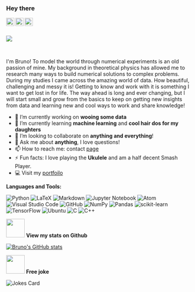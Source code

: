 <!--
**BrunoBVR/BrunoBVR** is a ✨ _special_ ✨ repository because its `README.md` (this file) appears on your GitHub profile.
-->

### Hey there <img src="https://media.giphy.com/media/hvRJCLFzcasrR4ia7z/giphy.gif" width="5px">

<a target="_blank" href="https://www.linkedin.com/in/bruno-vieira-ribeiro-a1b1b259/">
  <img align="left" alt="LinkdeIN" width="22px" src="https://cdn.jsdelivr.net/npm/simple-icons@v3/icons/linkedin.svg" />
</a>
<a target="_blank" href="https://api.whatsapp.com/send?phone=5561982306276">
  <img align="left" alt="Whatsapp" width="22px" src="https://cdn.jsdelivr.net/npm/simple-icons@v3/icons/whatsapp.svg" />
</a>
<a target="_blank" href="mailto:bruno64bits@gmail.com">
  <img align="left" alt="Gmail" width="22px" src="https://cdn.jsdelivr.net/npm/simple-icons@v3/icons/gmail.svg" />
</a>
</br>
</br>

![](https://visitor-badge.glitch.me/badge?page_id=BrunoBVR.BrunoBVR)

<br />

I'm Bruno! To model the world through numerical experiments is an old passion of mine. My background in theoretical physics has allowed me to research many ways to build numerical solutions to complex problems. During my studies I came across the amazing world of data. How beautiful, challenging and messy it is! Getting to know and work with it is something I want to get lost in for life. The way ahead is long and ever changing, but I will start small and grow from the basics to keep on getting new insights from data and learning new and cool ways to work and share knowledge!


- 🔭 I’m currently working on **wooing some data**
- 🌱 I’m currently learning **machine learning** and **cool hair dos for my daughters**
- 👯 I’m looking to collaborate on **anything and everything**!
- 💬 Ask me about **anything**, I love questions!
- 📫 How to reach me: contact [page](https://brunobvr.github.io/my_portfolio/contact/)
- ⚡ Fun facts: I love playing the **Ukulele** and am a half decent Smash Player.
- :computer: Visit my [portfoilo](https://brunobvr.github.io/my_portfolio/)

**Languages and Tools:**  

<!-- Badhges from https://github.com/Ileriayo/markdown-badges -->
![Python](https://img.shields.io/badge/python-3670A0?style=for-the-badge&logo=python&logoColor=ffdd54)
![LaTeX](https://img.shields.io/badge/latex-%23008080.svg?style=for-the-badge&logo=latex&logoColor=white)
![Markdown](https://img.shields.io/badge/markdown-%23000000.svg?style=for-the-badge&logo=markdown&logoColor=white)
![Jupyter Notebook](https://img.shields.io/badge/jupyter-%23FA0F00.svg?style=for-the-badge&logo=jupyter&logoColor=white)
![Atom](https://img.shields.io/badge/Atom-%2366595C.svg?style=for-the-badge&logo=atom&logoColor=white)
![Visual Studio Code](https://img.shields.io/badge/VisualStudioCode-0078d7.svg?style=for-the-badge&logo=visual-studio-code&logoColor=white)
![GitHub](https://img.shields.io/badge/github-%23121011.svg?style=for-the-badge&logo=github&logoColor=white)
![NumPy](https://img.shields.io/badge/numpy-%23013243.svg?style=for-the-badge&logo=numpy&logoColor=white)
![Pandas](https://img.shields.io/badge/pandas-%23150458.svg?style=for-the-badge&logo=pandas&logoColor=white)
![scikit-learn](https://img.shields.io/badge/scikit--learn-%23F7931E.svg?style=for-the-badge&logo=scikit-learn&logoColor=white)
![TensorFlow](https://img.shields.io/badge/TensorFlow-%23FF6F00.svg?style=for-the-badge&logo=TensorFlow&logoColor=white)
![Ubuntu](https://img.shields.io/badge/Ubuntu-E95420?style=for-the-badge&logo=ubuntu&logoColor=white)
![C](https://img.shields.io/badge/c-%2300599C.svg?style=for-the-badge&logo=c&logoColor=white)
![C++](https://img.shields.io/badge/c++-%2300599C.svg?style=for-the-badge&logo=c%2B%2B&logoColor=white)

<!-- [![Top Langs](https://github-readme-stats.vercel.app/api/top-langs/?username=BrunoBVR)](https://github.com/BrunoBVR/github-readme-stats) -->
<img src="https://media.giphy.com/media/drx7LzoilPgJwOI44r/giphy.gif" width="50"> **View my stats on Github** 

[![Bruno's GitHub stats](https://github-readme-stats.vercel.app/api?username=BrunoBVR)](https://github.com/BrunoBVR/github-readme-stats)

<img src="https://media.giphy.com/media/KnzrXjItvBhHpHuptZ/giphy.gif" width="50"> **Free joke**

![Jokes Card](https://readme-jokes.vercel.app/api)

